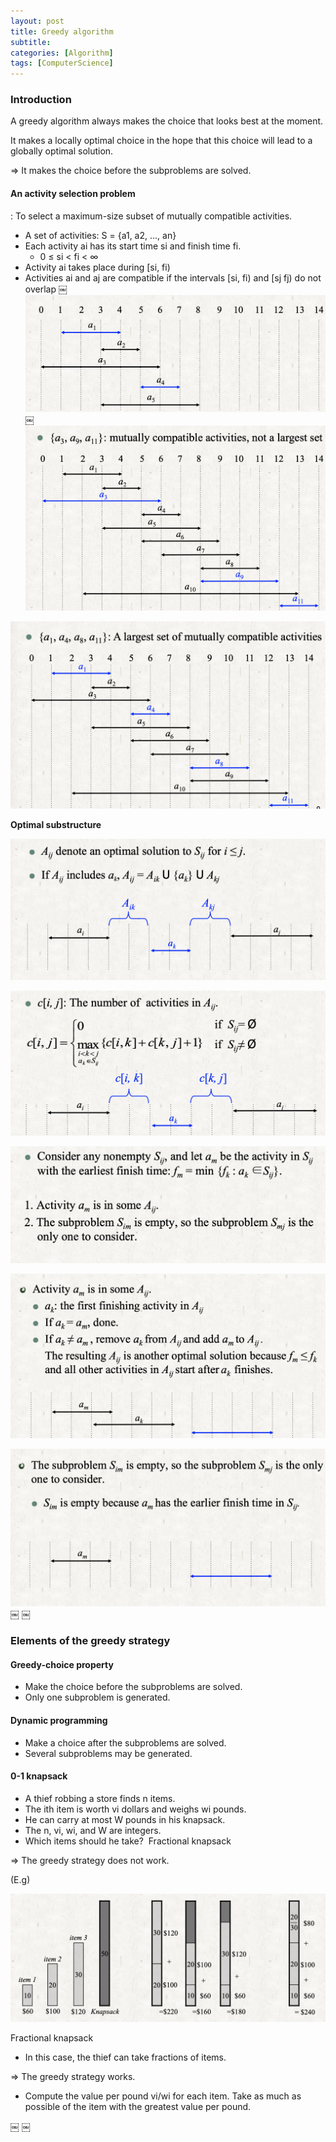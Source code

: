 ```yaml
---
layout: post
title: Greedy algorithm
subtitle: 
categories: [Algorithm]
tags: [ComputerScience]
---
```


### Introduction
A greedy algorithm always makes the choice that looks best at the moment. 

It makes a locally optimal choice in the hope that this choice will lead to a globally optimal solution. 

=> It makes the choice before the subproblems are solved. 


#### An activity selection problem 
: To select a maximum-size subset of mutually compatible activities.  

- A set of activities: S = {a1, a2, ..., an} 
- Each activity ai has its start time si and finish time fi. 
    - 0 ≤ si < fi < ∞ 
- Activity ai takes place during [si, fi) 
- Activities ai and aj are compatible if the intervals [si, fi) and [sj fj) do not overlap
￼
![7.1](/assets/images/algorithm/8.1.png)
￼
![7.1](/assets/images/algorithm/8.2.png)

![7.1](/assets/images/algorithm/8.3.png)

**Optimal substructure**

![7.1](/assets/images/algorithm/8.4.png)

![7.1](/assets/images/algorithm/8.5.png)

![7.1](/assets/images/algorithm/8.6.png)

![7.1](/assets/images/algorithm/8.7.png)

![7.1](/assets/images/algorithm/8.8.png)
￼
￼
### Elements of the greedy strategy 

#### Greedy-choice property 
- Make the choice before the subproblems are solved. 
- Only one subproblem is generated. 

#### Dynamic programming 
- Make a choice after the subproblems are solved. 
- Several subproblems may be generated.  

#### 0-1 knapsack 
- A thief robbing a store finds n items. 
- The ith item is worth vi dollars and weighs wi pounds. 
- He can carry at most W pounds in his knapsack. 
- The n, vi, wi, and W are integers. 
- Which items should he take?  Fractional knapsack 

=> The greedy strategy does not work. 

(E.g)

![7.1](/assets/images/algorithm/8.9.png)

Fractional knapsack 
- In this case, the thief can take fractions of items. 

=> The greedy strategy works.  
- Compute the value per pound vi/wi for each item. 
Take as much as possible of the item with the greatest value per pound.  




￼
￼





